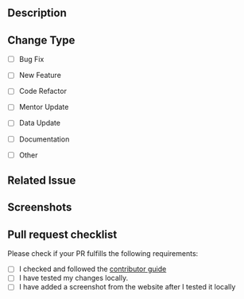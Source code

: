 ## Description
<!--- Describe your changes in detail --> 
<!--- Why is this change required? What problem does it solve? -->
<!--- If it fixes an open issue, please link to the issue here. -->

## Change Type
- [ ] Bug Fix
- [ ] New Feature
- [ ] Code Refactor
- [ ] Mentor Update
- [ ] Data Update
- [ ] Documentation
- [ ] Other


## Related Issue
<!--- If suggesting a new feature or change, please discuss it in an issue first -->
<!--- If fixing a bug, there should be an issue describing it with steps to reproduce -->
<!--- Please link to the issue here: -->


## Screenshots
<!--  If you are changing html, css or new resources it is mandatory to add screenshot. -->
<!--  Please add screenshot from *before* and *after* to simply the code review -->

## Pull request checklist

Please check if your PR fulfills the following requirements:
- [ ] I checked and followed the [contributor guide](CONTRIBUTING.md) 
- [ ] I have tested my changes locally.
- [ ] I have added a screenshot from the website after I tested it locally 

<!--  Thanks for sending a pull request! -->